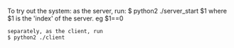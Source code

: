 To try out the system:
    as the server, run:
    $ python2 ./server_start $1
    where $1 is the 'index' of the server. eg $1==0

    separately, as the client, run
    $ python2 ./client
